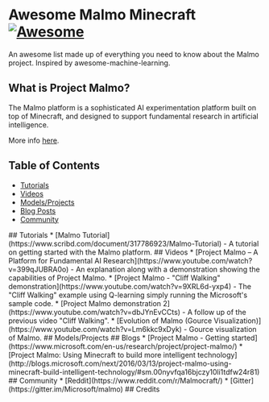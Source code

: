 # Awesome Malmo Minecraft  [![Awesome](https://cdn.rawgit.com/sindresorhus/awesome/d7305f38d29fed78fa85652e3a63e154dd8e8829/media/badge.svg)](https://github.com/jtoy/awesome)

An awesome list made up of everything you need to know about the Malmo project. Inspired by awesome-machine-learning.

## What is Project Malmo?

The Malmo platform is a sophisticated AI experimentation platform built on top of Minecraft, and designed to support fundamental research in artificial intelligence.

More info [here](https://github.com/Microsoft/malmo).



## Table of Contents

<!-- MarkdownTOC depth=4 -->
- [Tutorials](#github-tutorials)
- [Videos](#github-videos)
- [Models/Projects](#github-models)
- [Blog Posts](#github-blogs)
- [Community](#github-community)

<!-- /MarkdownTOC -->


<a name="github-tutorials" />
## Tutorials
* [Malmo Tutorial](https://www.scribd.com/document/317786923/Malmo-Tutorial) - A tutorial on getting started with the Malmo platform.


<a name="github-videos" />
## Videos
* [Project Malmo – A Platform for Fundamental AI Research](https://www.youtube.com/watch?v=399qJUBRA0o) - An explanation along with a demonstration showing the capabilities of Project Malmo.
* [Project Malmo - "Cliff Walking" demonstration](https://www.youtube.com/watch?v=9XRL6d-yxp4) - The "Cliff Walking" example using Q-learning simply running the Microsoft's sample code.
* [Project Malmo demonstration 2](https://www.youtube.com/watch?v=dbJYnEvCCts) - A follow up of the previous video "Cliff Walking". 
* [Evolution of Malmo (Gource Visualization)](https://www.youtube.com/watch?v=Lm6kkc9xDyk) - Gource visualization of Malmo.


<a name="github-models" />
## Models/Projects


<a name="github-blogs" />
## Blogs
* [Project Malmo - Getting started](https://www.microsoft.com/en-us/research/project/project-malmo/)
* [Project Malmo: Using Minecraft to build more intelligent technology](http://blogs.microsoft.com/next/2016/03/13/project-malmo-using-minecraft-build-intelligent-technology/#sm.00nyvfqa16bjczy10li1tdfw24r81)


<a name="github-community" />
## Community
* [Reddit](https://www.reddit.com/r/Malmocraft/)
* [Gitter](https://gitter.im/Microsoft/malmo)

<a name="credits" />
## Credits




